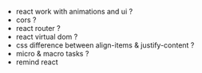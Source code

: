 - react work with animations and ui ?
- cors ?
- react router ?
- react virtual dom ?
- css difference between align-items & justify-content ?
- micro & macro tasks ?
- remind react
